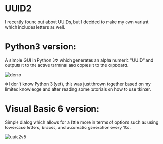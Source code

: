 # UUID2
I recently found out about UUIDs, but I decided to make my own variant which includes letters as well.

# Python3 version:

A simple GUI in Python 3✲ which generates an alpha numeric "UUID" and outputs it to the active terminal and copies it to the clipboard.

![demo](https://i.imgur.com/ZBeUcJD.png)

✲I don't know Python 3 (yet), this was just thrown together based on my limited knowledge and after reading some tutorials on how to use tkinter.

# Visual Basic 6 version:

Simple dialog which allows for a little more in terms of options such as using lowercase letters, braces, and automatic generation every 10s.

![uuid2v5](https://user-images.githubusercontent.com/34282672/212827349-082b1476-ea1e-4383-80d9-db972deffe95.png)
